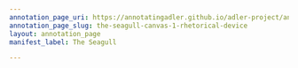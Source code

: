 ```yaml
---
annotation_page_uri: https://annotatingadler.github.io/adler-project/annotations/the-seagull-canvas-1-rhetorical-device.json
annotation_page_slug: the-seagull-canvas-1-rhetorical-device
layout: annotation_page
manifest_label: The Seagull

---
```

